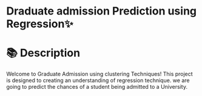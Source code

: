 # Draduate admission Prediction using Regression✨

📚 **Description**
=================

Welcome to Graduate Admission using clustering Techniques! This project is designed to creating an understanding of regression technique. we are going to predict the chances of a student being admitted to a University.

<!-- 📖 **Table of Contents**
=================

- [Description](#description)
- [Table of Contents](#table-of-contents)
- [Summary](#Summary)
- [Prerequisites](#Prerequisites)
- [Installation](#Installation)
- [Usage](#Usage)
- [Contributing](#Contributing)
- [License](#License)
- [Authors](#Authors)
- [Acknowledgments](#Acknowledgments)
- [Contact](#Contact)


🖊 **Summary**
----------------------

| Code | Project Name | Published Article | Deployed App |
|------------------|------------------|------------------|------------------|
| LP5     |Sentiments Analysis     | [Articled](https://medium.com/@penscola/building-a-sentiment-analysis-model-with-three-powerful-models-roberta-bert-and-distilbert-24165582f7a3)  | [Demo_App](https://huggingface.co/spaces/penscola/Sentimental-Analysis-Models) |



🇱 **Prerequisites**
---------------------
Before running the application, ensure you have the following dependencies installed:

- Python 3.6 or higher
- Streamlit
- Transformers
- NumPy
- SciPy

🔧 **Installation**
-----------------
To get started with Sentimental Analysis, follow these installation steps:

1. You need to have `Python3` on your system. Then you can clone this repo and being at the repo's root `(root :: repo_name> ...)` follow the steps below:
- Windows:
```
python -m venv venv; venv\Scripts\activate; python -m pip install -q --upgrade pip; python -m pip install -qr requirements.txt  
```

- Linux & MacOs:

```
python3 -m venv venv; source venv/bin/activate; python -m pip install -q --upgrade pip; python -m pip install -qr requirements.txt  
```

The both long command-lines have a same structure, they pipe multiple commands using the symbol ; but you may manually execute them one after another.

1. <b>Create the Python's virtual environment</b> that isolates the required libraries of the project to avoid conflicts;
2. <b>Activate the Python's virtual environment</b> so that the Python kernel & libraries will be those of the isolated environment;
3. <b>Upgrade Pip, the installed libraries/packages manager</b> to have the up-to-date version that will work correctly;
4. <b>Install the required libraries/packages</b> listed in the `requirements.txt` file so that it will be allow to import them into the python's scripts and notebooks without any issue.


🚀 **Usage**
-----------------
To use Sentimental Analysis, follow these instructions:

- Getting Started
Follow these simple steps to get started with Sentimental Analysis:
1. Clone this repository
```
git clone https://github.com/your-username/your-repository.git
```
2. Install the required dependencies:
```
pip install -r requirements.txt
```
3. Open terminal and run the following command:
```
cd Sentimental Analysis/notebooks

```
```
streamlit run app.py
```

🤝 **Contributing**
-----------------
We welcome contributions from the community! If you'd like to contribute to Sentimental Analysis, please follow our guidelines outlined in [CONTRIBUTING](CONTRIBUTING.md). Here's a quick overview:

1. Fork the repository
2. Clone the repository
3. Create a new branch
4. Make necessary changes
5. Test your changes
6. Commit your changes
7. Push to your fork
8. Create a Pull Request
9. Code Review
10. Merge

📙 **Resource**
-----------------

1. [Quick intro to NLP](https://www.youtube.com/watch?v=CMrHM8a3hqw)
2. [Getting Started With Hugging Face in 15 Minutes](https://www.youtube.com/watch?v=QEaBAZQCtwE)
3. [Fine-tuning a Neural Network explained](https://www.youtube.com/watch?v=5T-iXNNiwIs)
4. [Fine-Tuning-DistilBert - Hugging Face Transformer for Poem Sentiment Prediction | NLP](https://www.youtube.com/watch?v=zcW2HouIIQg)
5. [Introduction to NLP: Playlist](https://www.youtube.com/playlist?list=PLM8wYQRetTxCCURc1zaoxo9pTsoov3ipY)
6. [Sentiment Analysis with BERT and Transformers by Hugging Face using PyTorch and Python](https://www.youtube.com/watch?v=hinZO--TEk4)

📜 **License**
-----------------
Sentimental Analysis is released under the MIT. For more details, see the [LICENSE](LICENSE) file.


👥 **Authors**
=================

This project is developed and maintained by:
- [penscola] 🚀

Feel free to reach out to us with any questions or feedback!

✨ **Acknowledgments**
=================

We would like to express our gratitude to [Azubi-Africa] for their valuable support to this project. From the start until we completed this project, they have been a great help to us. We are very thankful for their support and guidance throughout this project.

📞 **Contact**
=================

For any questions, concerns, or suggestions regarding Sentimental Analysis, please contact me at; 

<a href="https://www.linkedin.com/in/felix-kiprotich-a2ba1a1a4/">
    <img src="https://img.shields.io/badge/-Linkedin-blue?style=flat-square&logo=linkedin">
</a>
<a href="mailto:penscolashackletonfelix@gmail.com">
    <img src="https://img.shields.io/badge/-Email-red?style=flat-square&logo=gmail&logoColor=white">
</a>

---

🎉 Feel free to personalize and customize this template according to your project's needs!       -->